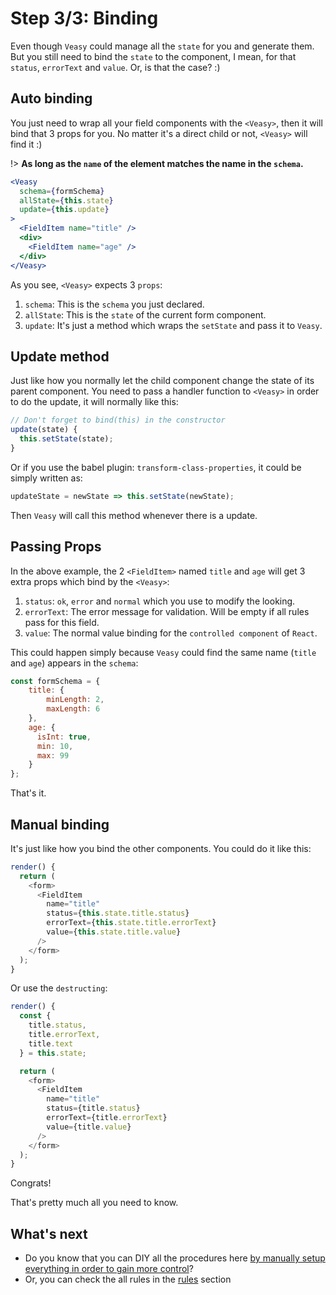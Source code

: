 # Step 3/3: Binding

Even though `Veasy` could manage all the `state` for you and generate them. But you still need to bind the `state` to the component, I mean, for that `status`, `errorText` and `value`. Or, is that the case? :)

## Auto binding

You just need to wrap all your field components with the `<Veasy>`, then it will bind that 3 props for you. No matter it's a direct child or not, `<Veasy>` will find it :)

!> **As long as the `name` of the element matches the name in the `schema`.**

```jsx
<Veasy
  schema={formSchema}
  allState={this.state}
  update={this.update}
>
  <FieldItem name="title" />
  <div>
    <FieldItem name="age" />
  </div>
</Veasy>
```

As you see, `<Veasy>` expects 3 `props`:

1. `schema`: This is the `schema` you just declared.
1. `allState`: This is the `state` of the current form component.
1. `update`: It's just a method which wraps the `setState` and pass it to `Veasy`.

## Update method

Just like how you normally let the child component change the state of its parent component. You need to pass a handler function to `<Veasy>` in order to do the update, it will normally like this:

```javascript
// Don't forget to bind(this) in the constructor
update(state) {
  this.setState(state);
}
```

Or if you use the babel plugin: `transform-class-properties`, it could be simply written as:

```javascript
updateState = newState => this.setState(newState);
```

Then `Veasy` will call this method whenever there is a update.

## Passing Props

In the above example, the 2 `<FieldItem>` named `title` and `age` will get 3 extra props which bind by the `<Veasy>`:

1. `status`: `ok`, `error` and `normal` which you use to modify the looking.
1. `errorText`: The error message for validation. Will be empty if all rules pass for this field.
1. `value`: The normal value binding for the `controlled component` of `React`.

This could happen simply because `Veasy` could find the same name (`title` and `age`) appears in the `schema`:

```javascript
const formSchema = {
    title: {
        minLength: 2,
        maxLength: 6
    },
    age: {
      isInt: true,
      min: 10,
      max: 99
    }
};
```

That's it.

## Manual binding

It's just like how you bind the other components. You could do it like this:

```javascript
render() {
  return (
    <form>
      <FieldItem
        name="title"
        status={this.state.title.status}
        errorText={this.state.title.errorText}
        value={this.state.title.value}
      />
    </form>
  );
}
```

Or use the `destructing`:

```javascript
render() {
  const {
    title.status,
    title.errorText,
    title.text
  } = this.state;

  return (
    <form>
      <FieldItem
        name="title"
        status={title.status}
        errorText={title.errorText}
        value={title.value}
      />
    </form>
  );
}
```

Congrats!

That's pretty much all you need to know.

## What's next

- Do you know that you can DIY all the procedures here [by manually setup everything in order to gain more control](/diy)?
- Or, you can check the all rules in the [rules](/rules) section
